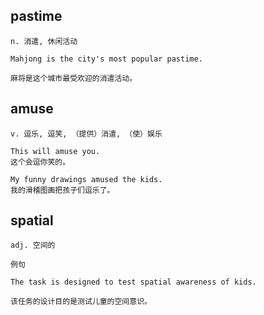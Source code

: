 ## pastime
```
n. 消遣, 休闲活动

Mahjong is the city's most popular pastime.

麻将是这个城市最受欢迎的消遣活动。
```

## amuse
```
v. 逗乐, 逗笑, （提供）消遣, （使）娱乐

This will amuse you.
这个会逗你笑的。

My funny drawings amused the kids.
我的滑稽图画把孩子们逗乐了。
```
## spatial
```
adj. 空间的

例句

The task is designed to test spatial awareness of kids.

该任务的设计目的是测试儿童的空间意识。
```